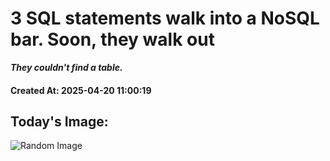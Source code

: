 # 3 SQL statements walk into a NoSQL bar. Soon, they walk out
***They couldn't find a table.*** 
#### Created At: 2025-04-20 11:00:19
## Today's Image: 
![Random Image](https://random-image-pepebigotes.vercel.app/api/random-image)
